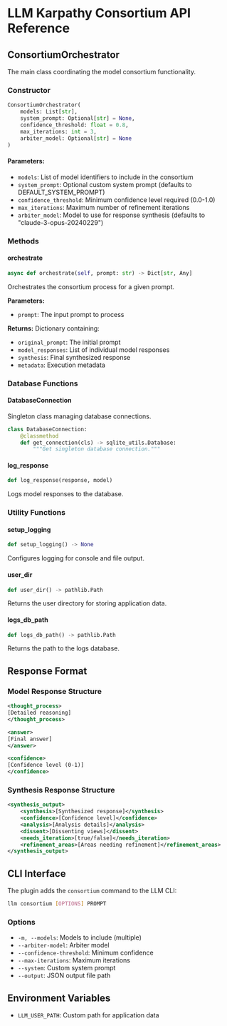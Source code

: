 # LLM Karpathy Consortium API Reference

## ConsortiumOrchestrator

The main class coordinating the model consortium functionality.

### Constructor

```python
ConsortiumOrchestrator(
    models: List[str],
    system_prompt: Optional[str] = None,
    confidence_threshold: float = 0.8,
    max_iterations: int = 3,
    arbiter_model: Optional[str] = None
)
```

#### Parameters:
- `models`: List of model identifiers to include in the consortium
- `system_prompt`: Optional custom system prompt (defaults to DEFAULT_SYSTEM_PROMPT)
- `confidence_threshold`: Minimum confidence level required (0.0-1.0)
- `max_iterations`: Maximum number of refinement iterations
- `arbiter_model`: Model to use for response synthesis (defaults to "claude-3-opus-20240229")

### Methods

#### orchestrate

```python
async def orchestrate(self, prompt: str) -> Dict[str, Any]
```

Orchestrates the consortium process for a given prompt.

**Parameters:**
- `prompt`: The input prompt to process

**Returns:**
Dictionary containing:
- `original_prompt`: The initial prompt
- `model_responses`: List of individual model responses
- `synthesis`: Final synthesized response
- `metadata`: Execution metadata

### Database Functions

#### DatabaseConnection

Singleton class managing database connections.

```python
class DatabaseConnection:
    @classmethod
    def get_connection(cls) -> sqlite_utils.Database:
        """Get singleton database connection."""
```

#### log_response

```python
def log_response(response, model)
```

Logs model responses to the database.

### Utility Functions

#### setup_logging

```python
def setup_logging() -> None
```

Configures logging for console and file output.

#### user_dir

```python
def user_dir() -> pathlib.Path
```

Returns the user directory for storing application data.

#### logs_db_path

```python
def logs_db_path() -> pathlib.Path
```

Returns the path to the logs database.

## Response Format

### Model Response Structure
```xml
<thought_process>
[Detailed reasoning]
</thought_process>

<answer>
[Final answer]
</answer>

<confidence>
[Confidence level (0-1)]
</confidence>
```

### Synthesis Response Structure
```xml
<synthesis_output>
    <synthesis>[Synthesized response]</synthesis>
    <confidence>[Confidence level]</confidence>
    <analysis>[Analysis details]</analysis>
    <dissent>[Dissenting views]</dissent>
    <needs_iteration>[true/false]</needs_iteration>
    <refinement_areas>[Areas needing refinement]</refinement_areas>
</synthesis_output>
```

## CLI Interface

The plugin adds the `consortium` command to the LLM CLI:

```bash
llm consortium [OPTIONS] PROMPT
```

### Options
- `-m, --models`: Models to include (multiple)
- `--arbiter-model`: Arbiter model
- `--confidence-threshold`: Minimum confidence
- `--max-iterations`: Maximum iterations
- `--system`: Custom system prompt
- `--output`: JSON output file path

## Environment Variables

- `LLM_USER_PATH`: Custom path for application data
